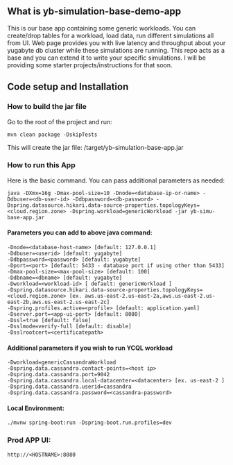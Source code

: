 ## What is yb-simulation-base-demo-app
This is our base app containing some generic workloads. You can create/drop tables for a workload, load data, run different simulations all from UI. Web page provides you with live latency and throughput about your yugabyte db cluster while these simulations are running. This repo acts as a base and you can extend it to write your specific simulations. I will be providing some starter projects/instructions for that soon. 

## Code setup and Installation

### How to build the jar file
Go to the root of the project and run:
```
mvn clean package -DskipTests
```
This will create the jar file: <yb-simulation-base-demo-app>/target/yb-simulation-base-app.jar

### How to run this App

Here is the basic command. You can pass additional parameters as needed:

```
java -DXmx=16g -Dmax-pool-size=10 -Dnode=<database-ip-or-name> -Ddbuser=<db-user-id> -Ddbpassword=<db-password> -Dspring.datasource.hikari.data-source-properties.topologyKeys=<cloud.region.zone> -Dspring.workload=genericWorkload -jar yb-simu-base-app.jar
```

#### Parameters you can add to above java command: 
```
-Dnode=<database-host-name> [default: 127.0.0.1]
-Ddbuser=<userid> [default: yugabyte]
-Ddbpassword=<password> [default: yugabyte]
-Dport=<port> [default: 5433 - database port if using other than 5433]
-Dmax-pool-size=<max-pool-size> [default: 100]
-Ddbname=<dbname> [default: yugabyte]
-Dworkload=<workload-id> [ default: genericWorkload ]
-Dspring.datasource.hikari.data-source-properties.topologyKeys=<cloud.region.zone> [ex. aws.us-east-2.us-east-2a,aws.us-east-2.us-east-2b,aws.us-east-2.us-east-2c]
-Dspring.profiles.active=<profile> [default: application.yaml]
-Dserver.port=<app-ui-port> [default: 8080]
-Dssl=true [default: false]
-Dsslmode=verify-full [default: disable]
-Dsslrootcert=<certificatepath> 
```

#### Additional parameters if you wish to run YCQL workload
```
-Dworkload=genericCassandraWorkload
-Dspring.data.cassandra.contact-points=<host ip> 
-Dspring.data.cassandra.port=9042 
-Dspring.data.cassandra.local-datacenter=<datacenter> [ex. us-east-2 ]
-Dspring.data.cassandra.userid=cassandra 
-Dspring.data.cassandra.password=<cassandra-password>
```

#### Local Environment: 
```
./mvnw spring-boot:run -Dspring-boot.run.profiles=dev
```

### Prod APP UI: 
```
http://<HOSTNAME>:8080
```
